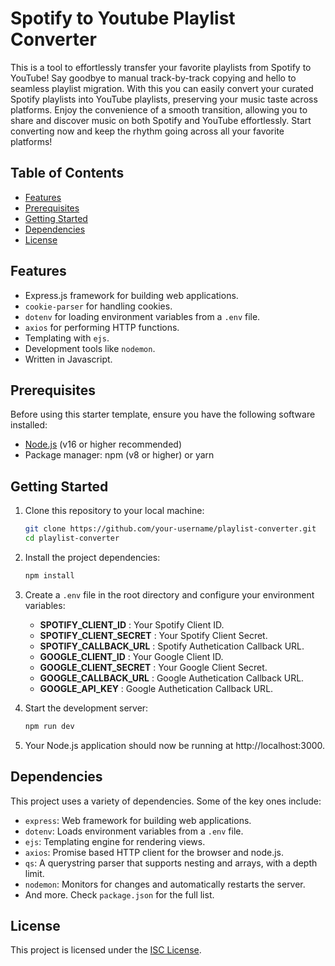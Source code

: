 # Spotify to Youtube Playlist Converter

This is a tool to effortlessly transfer your favorite playlists from Spotify to YouTube! Say goodbye to manual track-by-track copying and hello to seamless playlist migration. With this you can easily convert your curated Spotify playlists into YouTube playlists, preserving your music taste across platforms. Enjoy the convenience of a smooth transition, allowing you to share and discover music on both Spotify and YouTube effortlessly. Start converting now and keep the rhythm going across all your favorite platforms!

## Table of Contents

- [Features](#features)
- [Prerequisites](#prerequisites)
- [Getting Started](#getting-started)
- [Dependencies](#dependencies)
- [License](#license)

## Features

- Express.js framework for building web applications.
- `cookie-parser` for handling cookies.
- `dotenv` for loading environment variables from a `.env` file.
- `axios` for performing HTTP functions.
- Templating with `ejs`.
- Development tools like `nodemon`.
- Written in Javascript.

## Prerequisites

Before using this starter template, ensure you have the following software installed:

- [Node.js](https://nodejs.org/) (v16 or higher recommended)
- Package manager: npm (v8 or higher) or yarn

## Getting Started

1. Clone this repository to your local machine:

   ```bash
   git clone https://github.com/your-username/playlist-converter.git
   cd playlist-converter
   ```

2. Install the project dependencies:

   ```bash
   npm install
   ```

3. Create a `.env` file in the root directory and configure your environment variables:

    - **SPOTIFY_CLIENT_ID** : Your Spotify Client ID.
    - **SPOTIFY_CLIENT_SECRET** : Your Spotify  Client Secret.
    - **SPOTIFY_CALLBACK_URL** : Spotify Authetication Callback URL.
    - **GOOGLE_CLIENT_ID** : Your Google Client ID.
    - **GOOGLE_CLIENT_SECRET** : Your Google Client Secret.
    - **GOOGLE_CALLBACK_URL** : Google Authetication Callback URL.
    - **GOOGLE_API_KEY** : Google Authetication Callback URL.

4. Start the development server:

   ```bash
   npm run dev
   ```

5. Your Node.js application should now be running at http://localhost:3000.

## Dependencies

This project uses a variety of dependencies. Some of the key ones include:

- `express`: Web framework for building web applications.
- `dotenv`: Loads environment variables from a `.env` file.
- `ejs`: Templating engine for rendering views.
- `axios`: Promise based HTTP client for the browser and node.js.
- `qs`: A querystring parser that supports nesting and arrays, with a depth limit.
- `nodemon`: Monitors for changes and automatically restarts the server.
- And more. Check `package.json` for the full list.

## License

This project is licensed under the [ISC License](LICENSE).